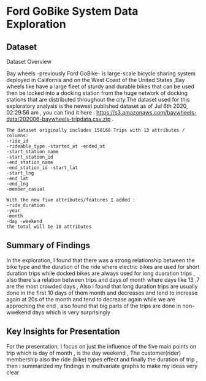 # Ford GoBike System Data Exploration

## Dataset

Dataset Overview

Bay wheels -previously Ford GoBike- is large-scale bicycle sharing system deployed in California and on the West Coast of the United States ,Bay wheels like have a large fleet of sturdy and durable bikes that can be used then be locked into a docking station from the huge network of docking stations that are distributed throughout the city.The dataset used for this exploratory analysis is the newest published dataset as of Jul 6th 2020, 02:29:56 am , you can find it here : https://s3.amazonaws.com/baywheels-data/202006-baywheels-tripdata.csv.zip .

    The dataset originally includes 158168 Trips with 13 attributes / columns:
    -ride_id
    -rideable_type -started_at -ended_at
    -start_station_name
    -start_station_id
    -end_station_name
    -end_station_id -start_lat
    -start_lng
    -end_lat
    -end_lng
    -member_casual

    With the new five attributes/features I added :
    -ride_duration
    -year
    -month
    -day -weekend
    the total will be 18 attributes

## Summary of Findings

In the exploration, I found that there was a strong relationship between the bike type and the duration of the ride where electric bikes are used for short duration trips while docked bikes are always used for long duaration trips , also there's a relation between trips and days of month where days like 13 ,7 are the most crowded days , Also i found that long duration trips are usually done in the first 10 days of them month and decreases and tend to increase again at 20s of the month and tend to decrease again while we are approching the end , also found that big parts of the trips are done in non-wwekend days which is very surprisingly 
## Key Insights for Presentation

For the presentation, I focus on just the influence of the five main points on trip which is day of month , is the day weekend , The customer(rider) membership also the ride (bike) types effect and finally the duration of trip , then i summarized my findings in multvariate graphs to make my ideas very clear